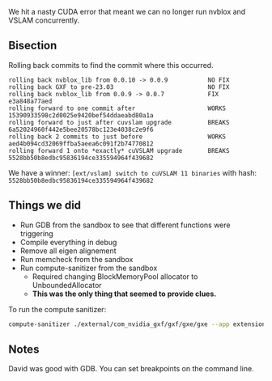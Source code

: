 We hit a nasty CUDA error that meant we can no longer run nvblox and VSLAM concurrently.

## Bisection
Rolling back commits to find the commit where this occurred.
```
rolling back nvblox_lib from 0.0.10 -> 0.0.9           NO FIX
rolling back GXF to pre-23.03 			               NO FIX		
rolling back nvblox_lib from 0.0.9 -> 0.0.7		       FIX 		       e3a848a77aed
rolling forward to one commit after 		           WORKS 		   15390933598c2d0025e9420bef54ddaeabd80a1a
rolling forward to just after cuvslam upgrade 	       BREAKS          6a52024960f442e5bee20578bc123e4038c2e9f6
rolling back 2 commits to just before		           WORKS 		   aed4b094cd32069ffba5aeea6c091f2b74770812
rolling forward 1 onto *exactly* cuVSLAM upgrade       BREAKS          5528bb50b8edbc95836194ce335594964f439682
```
We have a winner:
`[ext/vslam] switch to cuVSLAM 11 binaries`
with hash:
`5528bb50b8edbc95836194ce335594964f439682`


## Things we did
* Run GDB from the sandbox to see that different functions were triggering
* Compile everything in debug
* Remove all eigen alignement
* Run memcheck from the sandbox
* Run compute-sanitizer from the sandbox
	* Required changing BlockMemoryPool allocator to UnboundedAllocator
	* **This was the only thing that seemed to provide clues.**

To run the compute sanitizer:
```bash
compute-sanitizer ./external/com_nvidia_gxf/gxf/gxe/gxe --app extensions/nvblox/apps/realsense/nvblox_realsense.yaml --manifest extensions/nvblox/apps/realsense/nvblox_realsense_manifest.yaml 2&>1 > error.txt
```

## Notes
David was good with GDB. You can set breakpoints on the command line.
